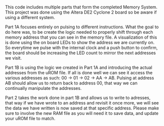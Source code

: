 This code includes multiple parts that form the completed Memory System. This project was done using the Altera DE2 Cyclone 2 board so be aware if using a different system.

Part 1A focuses entirely on pulsing to different instructions. What the goal to do here was, to be create the logic needed to properly shift through each memory address that you can see in the memory file. A visualization of this is done using the on board LEDs to show the address we are currently on. So everytime we pulse with the internal clock and a push button to confirm, the board should be increasing the LED count to mirror the next addresses we visit. 

Part 1B is using the logic we created in Part 1A and introducing the actual addresses from the uROM file. If all is done well we can see it access the various addresses as such: 00 -> 01 -> 02 -> AA -> AB. Pulsing at address AB should allow us to return back to address 00, that way we can continually manipulate the addresses.

Part 2 takes the work done in part 1B and allows us to write to adresses, that way if we have wrote to an address and revisit it once more, we will see the data we have written is now saved at that specific address. Please make sure to involve the new RAM file as you will need it to save data, and update your uROM file to match.
